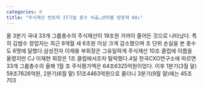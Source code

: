 ```yaml
---
categories: d
title: "주식재산 반토막 IT기업 총수 속출…넷마블 방준혁 60↓"
---
```

올 3분기 국내 33개 그룹총수의 주식재산이 19조원 가까이 줄어든 것으로 나타났다. 특히 김범수 창업자는 최근 9개월 새 6조원 이상 크게 감소했으며 조 단위 손실을 본 총수도 6명에 달했다.삼성전자 이재용 부회장은 그유일하게 주식재산 10조 클럽에 이름을 올렸지만 CJ 이재현 회장은 1조 클럽에서조차 탈락했다.4일 한국CXO연구소에 따르면 33개 그룹총수의 올해 1월 초 주식평가액은 64조6325억원이었다. 이후 1분기(3월 말) 59조7626억원, 2분기(6월 말) 51조4463억원으로 줄더니 3분기(9월 말)에는 45조703